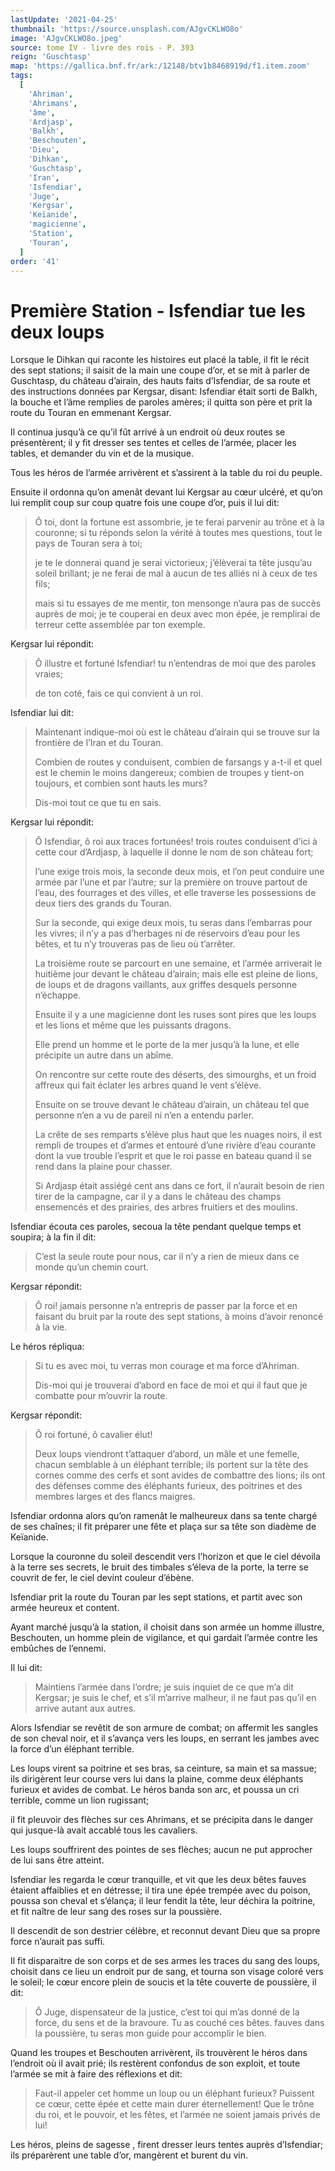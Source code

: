 ```yaml
---
lastUpdate: '2021-04-25'
thumbnail: 'https://source.unsplash.com/AJgvCKLWO8o'
image: 'AJgvCKLWO8o.jpeg'
source: tome IV - livre des rois - P. 393
reign: 'Guschtasp'
map: 'https://gallica.bnf.fr/ark:/12148/btv1b8468919d/f1.item.zoom'
tags:
  [
    'Ahriman',
    'Ahrimans',
    'âme',
    'Ardjasp',
    'Balkh',
    'Beschouten',
    'Dieu',
    'Dihkan',
    'Guschtasp',
    'Iran',
    'Isfendiar',
    'Juge',
    'Kergsar',
    'Keïanide',
    'magicienne',
    'Station',
    'Touran',
  ]
order: '41'
---
```


# Première Station - Isfendiar tue les deux loups

Lorsque le Dihkan qui raconte les histoires eut placé la table, il fit le récit des sept stations; il saisit de la main une coupe d’or, et se mit à parler de Guschtasp, du château d’airain, des hauts faits d’Isfendiar, de sa route et des instructions données par Kergsar, disant: Isfendiar était sorti de Balkh, la bouche et l’âme remplies de paroles amères; il quitta son père et prit la route du Touran en emmenant Kergsar.

Il continua jusqu’à ce qu’il fût arrivé à un endroit où deux routes se présentèrent; il y fit dresser ses tentes et celles de l’armée, placer les tables, et demander du vin et de la musique.

Tous les héros de l’armée arrivèrent et s’assirent à la table du roi du peuple.

Ensuite il ordonna qu’on amenât devant lui Kergsar au cœur ulcéré, et qu’on lui remplit coup sur coup quatre fois une coupe d’or, puis il lui dit:

> Ô toi, dont la fortune est assombrie, je te ferai parvenir au trône et à la couronne; si tu réponds selon la vérité à toutes mes questions, tout le pays de Touran sera à toi;
>
> je te le donnerai quand je serai victorieux; j’élèverai ta tête jusqu’au soleil brillant; je ne ferai de mal à aucun de tes alliés ni à ceux de tes fils;
>
> mais si tu essayes de me mentir, ton mensonge n’aura pas de succès auprès de moi; je te couperai en deux avec mon épée, je remplirai de terreur cette assemblée par ton exemple.

Kergsar lui répondit:

> Ô illustre et fortuné Isfendiar! tu n’entendras de moi que des paroles vraies;
>
> de ton coté, fais ce qui convient à un roi.

Isfendiar lui dit:

> Maintenant indique-moi où est le château d’airain qui se trouve sur la frontière de l’Iran et du Touran.
>
> Combien de routes y conduisent, combien de farsangs y a-t-il et quel est le chemin le moins dangereux; combien de troupes y tient-on toujours, et combien sont hauts les murs?
>
> Dis-moi tout ce que tu en sais.

Kergsar lui répondit:

> Ô Isfendiar, ô roi aux traces fortunées! trois routes conduisent d’ici à cette cour d’Ardjasp, à laquelle il donne le nom de son château fort;
>
> l’une exige trois mois, la seconde deux mois, et l’on peut conduire une armée par l’une et par l’autre; sur la première on trouve partout de l’eau, des fourrages et des villes, et elle traverse les possessions de deux tiers des grands du Touran.
>
> Sur la seconde, qui exige deux mois, tu seras dans l’embarras pour les vivres; il n’y a pas d’herbages ni de réservoirs d’eau pour les bêtes, et tu n’y trouveras pas de lieu où t’arrêter.
>
> La troisième route se parcourt en une semaine, et l’armée arriverait le huitième jour devant le château d’airain; mais elle est pleine de lions, de loups et de dragons vaillants, aux griffes desquels personne n’échappe.
>
> Ensuite il y a une magicienne dont les ruses sont pires que les loups et les lions et même que les puissants dragons.
>
> Elle prend un homme et le porte de la mer jusqu’à la lune, et elle précipite un autre dans un abîme.
>
> On rencontre sur cette route des déserts, des simourghs, et un froid affreux qui fait éclater les arbres quand le vent s’élève.
>
> Ensuite on se trouve devant le château d’airain, un château tel que personne n’en a vu de pareil ni n’en a entendu parler.
>
> La crête de ses remparts s’élève plus haut que les nuages noirs, il est rempli de troupes et d’armes et entouré d’une rivière d’eau courante dont la vue trouble l’esprit et que le roi passe en bateau quand il se rend dans la plaine pour chasser.
>
> Si Ardjasp était assiégé cent ans dans ce fort, il n’aurait besoin de rien tirer de la campagne, car il y a dans le château des champs ensemencés et des prairies, des arbres fruitiers et des moulins.

Isfendiar écouta ces paroles, secoua la tête pendant quelque temps et soupira; à la fin il dit:

> C’est la seule route pour nous, car il n’y a rien de mieux dans ce monde qu’un chemin court.

Kergsar répondit:

> Ô roi! jamais personne n’a entrepris de passer par la force et en faisant du bruit par la route des sept stations, à moins d’avoir renoncé à la vie.

Le héros répliqua:

> Si tu es avec moi, tu verras mon courage et ma force d’Ahriman.
>
> Dis-moi qui je trouverai d’abord en face de moi et qui il faut que je combatte pour m’ouvrir la route.

Kergsar répondit:

> Ô roi fortuné, ô cavalier élut!
>
> Deux loups viendront t’attaquer d’abord, un mâle et une femelle, chacun semblable à un éléphant terrible; ils portent sur la tête des cornes comme des cerfs et sont avides de combattre des lions; ils ont des défenses comme des éléphants furieux, des poitrines et des membres larges et des flancs maigres.

Isfendiar ordonna alors qu’on ramenât le malheureux dans sa tente chargé de ses chaînes; il fit préparer une fête et plaça sur sa tête son diadème de Keïanide.

Lorsque la couronne du soleil descendit vers l’horizon et que le ciel dévoila à la terre ses secrets, le bruit des timbales s’éleva de la porte, la terre se couvrit de fer, le ciel devint couleur d’ébène.

Isfendiar prit la route du Touran par les sept stations, et partit avec son armée heureux et content.

Ayant marché jusqu’à la station, il choisit dans son armée un homme illustre, Beschouten, un homme plein de vigilance, et qui gardait l’armée contre les embûches
de l’ennemi.

Il lui dit:

> Maintiens l’armée dans l’ordre; je suis inquiet de ce que m’a dit Kergsar; je suis le chef, et s’il m’arrive malheur, il ne faut pas qu’il en arrive autant aux autres.

Alors Isfendiar se revêtit de son armure de combat; on affermit les sangles de son cheval noir, et il s’avança vers les loups, en serrant les jambes avec la force d’un éléphant terrible.

Les loups virent sa poitrine et ses bras, sa ceinture, sa main et sa massue; ils dirigèrent leur course vers lui dans la plaine, comme deux éléphants furieux et avides de combat. Le héros banda son arc, et poussa un cri terrible, comme un lion rugissant;

il fit pleuvoir des flèches sur ces Ahrimans, et se précipita dans le danger qui jusque-là avait accablé tous les cavaliers.

Les loups souffrirent des pointes de ses flèches; aucun ne put approcher de lui sans être atteint.

Isfendiar les regarda le cœur tranquille, et vit que les deux bêtes fauves étaient affaiblies et en détresse; il tira une épée trempée avec du poison, poussa son cheval et s’élança; il leur fendit la tête, leur déchira la poitrine, et fit naître de leur sang des roses sur la poussière.

Il descendit de son destrier célèbre, et reconnut devant Dieu que sa propre force n’aurait pas suffi.

Il fit disparaitre de son corps et de ses armes les traces du sang des loups, choisit dans ce lieu un endroit pur de sang, et tourna son visage coloré vers le soleil; le cœur encore plein de soucis et la tête couverte de poussière, il dit:

> Ô Juge, dispensateur de la justice, c’est toi qui m’as donné de la force, du sens et de la bravoure. Tu as couché ces bêtes. fauves dans la poussière, tu seras mon guide pour accomplir le bien.

Quand les troupes et Beschouten arrivèrent, ils trouvèrent le héros dans l’endroit où il avait prié; ils restèrent confondus de son exploit, et toute l’armée se mit à faire des réflexions et dit:

> Faut-il appeler cet homme un loup ou un éléphant furieux? Puissent ce cœur, cette épée et cette main durer éternellement! Que le trône du roi, et le pouvoir, et les fêtes, et l’armée ne soient jamais privés de lui!

Les héros, pleins de sagesse , firent dresser leurs tentes auprès d’Isfendiar; ils préparèrent une table d’or, mangèrent et burent du vin.
